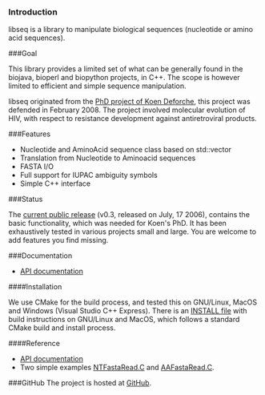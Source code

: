 ### Introduction

libseq is a library to manipulate biological sequences (nucleotide or amino acid sequences).

###Goal

This library provides a limited set of what can be generally found in the biojava, bioperl and biopython projects, in C++. The scope is however limited to efficient and simple sequence manipulation. 

libseq originated from the [PhD project of Koen Deforche], this project was defended in February 2008. The project involved molecular evolution of HIV, with respect to resistance development against antiretroviral products.

###Features

* Nucleotide and AminoAcid sequence class based on std::vector
* Translation from Nucleotide to Aminoacid sequences
* FASTA I/O
* Full support for IUPAC ambiguity symbols
* Simple C++ interface

###Status

The [current public release] (v0.3, released on July, 17 2006), contains the basic functionality, which was needed for Koen's PhD. It has been exhaustively tested in various projects small and large. You are welcome to add features you find missing.

###Documentation
* [API documentation]

####Installation

We use CMake for the build process, and tested this on GNU/Linux, MacOS and Windows (Visual Studio C++ Express).
There is an [INSTALL file] with build instructions on GNU/Linux and MacOS, which follows a standard CMake build and install process.

####Reference
* [API documentation]
* Two simple examples [NTFastaRead.C] and [AAFastaRead.C].

###GitHub
The project is hosted at [GitHub].

[PhD project of Koen Deforche]:<http://rega.kuleuven.be/cev/avd/publications/thesises>
[current public release]:<https://github.com/rega-cev/libseq/releases/tag/v0.3>
[API documentation]: <http://rega-cev.github.io/libseq/doc/doxygen-html/v0.3> 
[INSTALL file]: <https://github.com/rega-cev/libseq/blob/master/INSTALL>
[NTFastaRead.C]: <https://github.com/rega-cev/libseq/blob/master/test/src/NTFastaRead.C>
[AAFastaRead.C]: <https://github.com/rega-cev/libseq/blob/master/test/src/AAFastaRead.C> 

[GitHub]: <https://github.com/rega-cev/libseq/>

